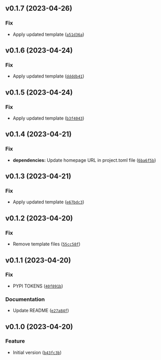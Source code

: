 <!--next-version-placeholder-->

## v0.1.7 (2023-04-26)
### Fix
* Apply updated template ([`a51d36a`](https://github.com/entelecheia/ekaros/commit/a51d36ac0c707a93dd2828a5610f76098ecf6681))

## v0.1.6 (2023-04-24)
### Fix
* Apply updated template ([`ddddb41`](https://github.com/entelecheia/ekaros/commit/ddddb41316df503330f528cd4eee08b43845d286))

## v0.1.5 (2023-04-24)
### Fix
* Apply updated template ([`b3f4043`](https://github.com/entelecheia/ekaros/commit/b3f404325feb8f97d876f7f6dd5fea954bbc697b))

## v0.1.4 (2023-04-21)
### Fix
* **dependencies:** Update homepage URL in project.toml file ([`6ba6f5b`](https://github.com/entelecheia/ekaros/commit/6ba6f5b3b1b7e5f9d420eefc389c3ee71f39b8d1))

## v0.1.3 (2023-04-21)
### Fix
* Apply updated template ([`e67bdc3`](https://github.com/entelecheia/ekaros/commit/e67bdc3ff6dd7f7ccef4d54bdfec2804fad1c300))

## v0.1.2 (2023-04-20)
### Fix
* Remove template files ([`55cc58f`](https://github.com/entelecheia/ekaros/commit/55cc58f2cdcea96c5f752ad4e8880753611e06ce))

## v0.1.1 (2023-04-20)
### Fix
* PYPI TOKENS ([`40f891b`](https://github.com/entelecheia/ekaros/commit/40f891b78001eb39d134587751b2a1ee3962c415))

### Documentation
* Update README ([`e27a84f`](https://github.com/entelecheia/ekaros/commit/e27a84f5917af73c90ec890bc1d304e886fb6d08))

## v0.1.0 (2023-04-20)
### Feature
* Initial version ([`b43fc3b`](https://github.com/entelecheia/ekaros/commit/b43fc3b18f6c8c3ab4f58343c717850844346a6f))
